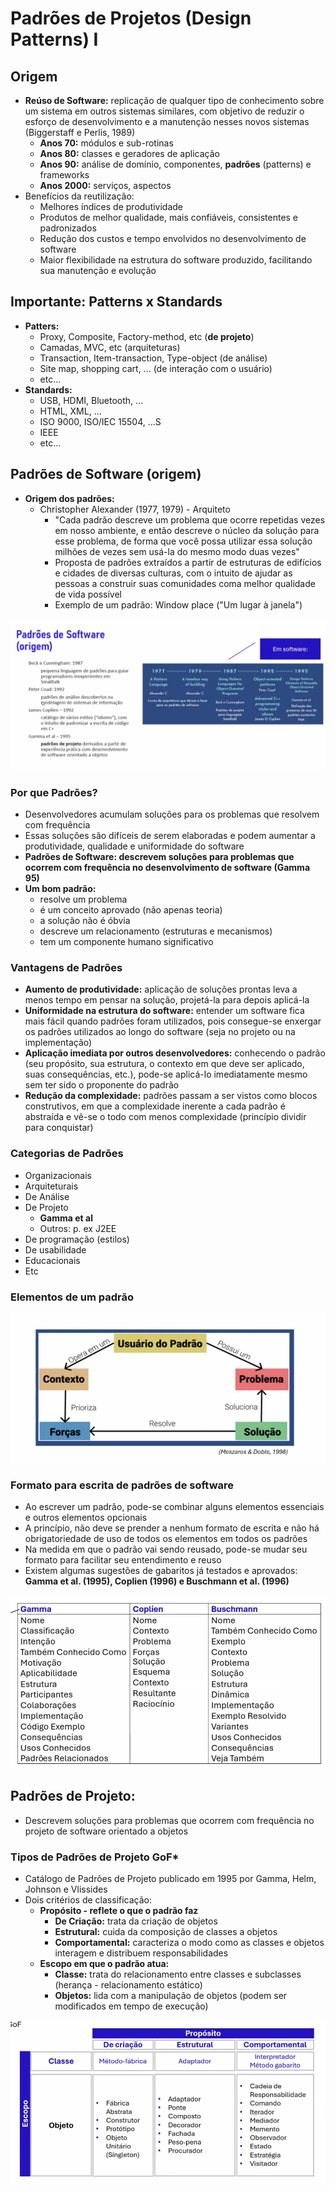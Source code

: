 # Padrões de Projetos (Design Patterns) I
## Origem
- **Reúso de Software:** replicação de qualquer tipo de conhecimento sobre um sistema em outros sistemas similares, com objetivo de reduzir o esforço de desenvolvimento e a manutenção nesses novos sistemas (Biggerstaff e Perlis, 1989)
  - **Anos 70:** módulos e sub-rotinas
  - **Anos 80:** classes e geradores de aplicação
  - **Anos 90:** análise de domínio, componentes, **padrões** (patterns) e frameworks
  - **Anos 2000:** serviços, aspectos
- Benefícios da reutilização:
  - Melhores índices de produtividade
  - Produtos de melhor qualidade, mais confiáveis, consistentes e padronizados
  - Redução dos custos e tempo envolvidos no desenvolvimento de software
  - Maior flexibilidade na estrutura do software produzido, facilitando sua manutenção e evolução


## Importante: Patterns x Standards
- **Patters:**
  - Proxy, Composite, Factory-method, etc (**de projeto**)
  - Camadas, MVC, etc (arquiteturas)
  - Transaction, Item-transaction, Type-object (de análise)
  - Site map, shopping cart, ... (de interação com o usuário)
  - etc...
- **Standards:**
  - USB, HDMI, Bluetooth, ...
  - HTML, XML, ...
  - ISO 9000, ISO/IEC 15504, ...S
  - IEEE
  - etc...


## Padrões de Software (origem)
- **Origem dos padrões:**
  - Christopher Alexander (1977, 1979) - Arquiteto
    - "Cada padrão descreve um problema que ocorre repetidas vezes em nosso ambiente, e então descreve o núcleo da solução para esse problema, de forma que você possa utilizar essa solução milhões de vezes sem usá-la do mesmo modo duas vezes"
    - Proposta de padrões extraídos a partir de estruturas de edifícios e cidades de diversas culturas, com o intuito de ajudar as pessoas a construir suas comunidades coma melhor qualidade de vida possível
    - Exemplo de um padrão: Window place ("Um lugar à janela")

![Padrões de Software](./assets/padroes-de-software.png)


### Por que Padrões?
- Desenvolvedores acumulam soluções para os problemas que resolvem com frequência
- Essas soluções são difíceis de serem elaboradas e podem aumentar a produtividade, qualidade e uniformidade do software
- **Padrões de Software: descrevem soluções para problemas que ocorrem com frequência no desenvolvimento de software (Gamma 95)**
- **Um bom padrão:**
  - resolve um problema
  - é um conceito aprovado (não apenas teoria)
  - a solução não é óbvia
  - descreve um relacionamento (estruturas e mecanismos)
  - tem um componente humano significativo


### Vantagens de Padrões
- **Aumento de produtividade:** aplicação de soluções prontas leva a menos tempo em pensar na solução, projetá-la para depois aplicá-la
- **Uniformidade na estrutura do software:** entender um software fica mais fácil quando padrões foram utilizados, pois consegue-se enxergar os padrões utilizados ao longo do software (seja no projeto ou na implementação)
- **Aplicação imediata por outros desenvolvedores:** conhecendo o padrão (seu propósito, sua estrutura, o contexto em que deve ser aplicado, suas consequências, etc.), pode-se aplicá-lo imediatamente mesmo sem ter sido o proponente do padrão
- **Redução da complexidade:** padrões passam a ser vistos como blocos construtivos, em que a complexidade inerente a cada padrão é abstraída e vê-se o todo com menos complexidade (princípio dividir para conquistar)


### Categorias de Padrões
- Organizacionais
- Arquiteturais
- De Análise
- De Projeto
  - **Gamma et al**
  - Outros: p. ex J2EE
- De programação (estilos)
- De usabilidade
- Educacionais
- Etc


### Elementos de um padrão

![Elementos de um padrão](./assets/elementos-de-um-padrao.png)



### Formato para escrita de padrões de software
- Ao escrever um padrão, pode-se combinar alguns elementos essenciais e outros elementos opcionais
- A princípio, não deve se prender a nenhum formato de escrita e não há obrigatoriedade de uso de todos os elementos em todos os padrões
- Na medida em que o padrão vai sendo reusado, pode-se mudar seu formato para facilitar seu entendimento e reuso
- Existem algumas sugestões de gabaritos já testados e aprovados: **Gamma et al. (1995), Coplien (1996) e Buschmann et al. (1996)**

![Formato para escrita de padrões de software](./assets/formato-para-escrita-de-padroes-de-software.png)



## Padrões de Projeto:
- Descrevem soluções para problemas que ocorrem com frequência no projeto de software orientado a objetos


### Tipos de Padrões de Projeto GoF*
- Catálogo de Padrões de Projeto publicado em 1995 por Gamma, Helm, Johnson e Vlissides
- Dois critérios de classificação:
  - **Propósito - reflete o que o padrão faz**
    - **De Criação:** trata da criação de objetos
    - **Estrutural:** cuida da composição de classes a objetos
    - **Comportamental:** caracteriza o modo como as classes e objetos interagem e distribuem responsabilidades
  - **Escopo em que o padrão atua:**
    - **Classe:** trata do relacionamento entre classes e subclasses (herança - relacionamento estático)
    - **Objetos:** lida com a manipulação de objetos (podem ser modificados em tempo de execução)


![Catálogo GoF](./assets/catalogo-gof.png)




